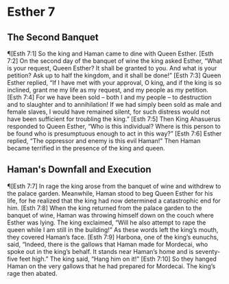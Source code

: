 # Esther 7

## The Second Banquet
¶[Esth 7:1] So the king and Haman came to dine with Queen Esther.
[Esth 7:2] On the second day of the banquet of wine the king asked Esther, “What is your request, Queen Esther? It shall be granted to you. And what is your petition? Ask up to half the kingdom, and it shall be done!”
[Esth 7:3] Queen Esther replied, “If I have met with your approval, O king, and if the king is so inclined, grant me my life as my request, and my people as my petition.
[Esth 7:4] For we have been sold – both I and my people – to destruction and to slaughter and to annihilation! If we had simply been sold as male and female slaves, I would have remained silent, for such distress would not have been sufficient for troubling the king.”
[Esth 7:5] Then King Ahasuerus responded to Queen Esther, “Who is this individual? Where is this person to be found who is presumptuous enough to act in this way?”
[Esth 7:6] Esther replied, “The oppressor and enemy is this evil Haman!” Then Haman became terrified in the presence of the king and queen.

## Haman's Downfall and Execution
¶[Esth 7:7] In rage the king arose from the banquet of wine and withdrew to the palace garden. Meanwhile, Haman stood to beg Queen Esther for his life, for he realized that the king had now determined a catastrophic end for him.
[Esth 7:8] When the king returned from the palace garden to the banquet of wine, Haman was throwing himself down on the couch where Esther was lying. The king exclaimed, “Will he also attempt to rape the queen while I am still in the building!” As these words left the king’s mouth, they covered Haman’s face.
[Esth 7:9] Harbona, one of the king’s eunuchs, said, “Indeed, there is the gallows that Haman made for Mordecai, who spoke out in the king’s behalf. It stands near Haman’s home and is seventy-five feet high.” The king said, “Hang him on it!”
[Esth 7:10] So they hanged Haman on the very gallows that he had prepared for Mordecai. The king’s rage then abated.
